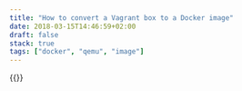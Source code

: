```yaml
---
title: "How to convert a Vagrant box to a Docker image"
date: 2018-03-15T14:46:59+02:00
draft: false
stack: true
tags: ["docker", "qemu", "image"]
---
```


{{<stack id="31321076">}}
